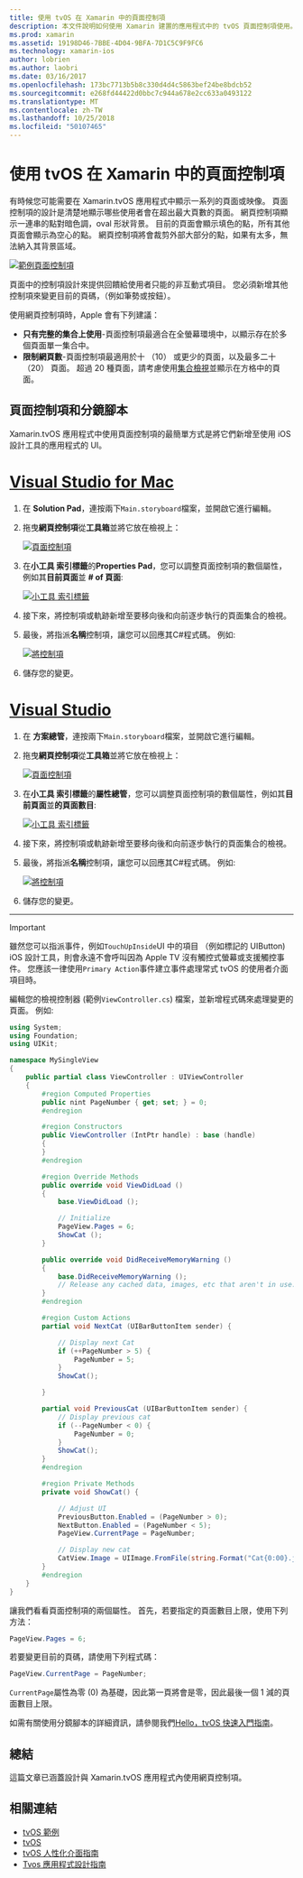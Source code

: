 ```yaml
---
title: 使用 tvOS 在 Xamarin 中的頁面控制項
description: 本文件說明如何使用 Xamarin 建置的應用程式中的 tvOS 頁面控制項使用。 提供頁面控制項的高層級描述中，討論如何將它們安裝在分鏡腳本，並檢驗如何回應頁面變更事件。
ms.prod: xamarin
ms.assetid: 19198D46-7BBE-4D04-9BFA-7D1C5C9F9FC6
ms.technology: xamarin-ios
author: lobrien
ms.author: laobri
ms.date: 03/16/2017
ms.openlocfilehash: 173bc7713b5b8c330d4d4c5863bef24be8bdcb52
ms.sourcegitcommit: e268fd44422d0bbc7c944a678e2cc633a0493122
ms.translationtype: MT
ms.contentlocale: zh-TW
ms.lasthandoff: 10/25/2018
ms.locfileid: "50107465"
---
```

# <a name="working-with-tvos-page-controls-in-xamarin"></a>使用 tvOS 在 Xamarin 中的頁面控制項

有時候您可能需要在 Xamarin.tvOS 應用程式中顯示一系列的頁面或映像。 頁面控制項的設計是清楚地顯示哪些使用者會在超出最大頁數的頁面。 網頁控制項顯示一連串的點對暗色調，oval 形狀背景。 目前的頁面會顯示填色的點，所有其他頁面會顯示為空心的點。 網頁控制項將會裁剪外部大部分的點，如果有太多，無法納入其背景區域。

[![](page-controls-images/page01.png "範例頁面控制項")](page-controls-images/page01.png#lightbox)

頁面中的控制項設計來提供回饋給使用者只能的非互動式項目。 您必須新增其他控制項來變更目前的頁碼，（例如筆勢或按鈕）。

使用網頁控制項時，Apple 會有下列建議：

- **只有完整的集合上使用**-頁面控制項最適合在全螢幕環境中，以顯示存在於多個頁面單一集合中。
- **限制網頁數**-頁面控制項最適用於十 （10） 或更少的頁面，以及最多二十 （20） 頁面。 超過 20 種頁面，請考慮使用[集合檢視](~/ios/tvos/user-interface/collection-views.md)並顯示在方格中的頁面。

<a name="Page-Controls-and-Storyboards" />

## <a name="page-controls-and-storyboards"></a>頁面控制項和分鏡腳本

Xamarin.tvOS 應用程式中使用頁面控制項的最簡單方式是將它們新增至使用 iOS 設計工具的應用程式的 UI。

# <a name="visual-studio-for-mactabmacos"></a>[Visual Studio for Mac](#tab/macos)

    
1. 在  **Solution Pad**，連按兩下`Main.storyboard`檔案，並開啟它進行編輯。
1. 拖曳**網頁控制項**從**工具箱**並將它放在檢視上： 

    [![](page-controls-images/page02.png "頁面控制項")](page-controls-images/page02.png#lightbox)
1. 在**小工具 索引標籤**的**Properties Pad**，您可以調整頁面控制項的數個屬性，例如其**目前頁面**並 **# of 頁面**: 

    [![](page-controls-images/page03.png "小工具 索引標籤")](page-controls-images/page03.png#lightbox)
1. 接下來，將控制項或軌跡新增至要移向後和向前逐步執行的頁面集合的檢視。
1. 最後，將指派**名稱**控制項，讓您可以回應其C#程式碼。 例如:  

    [![](page-controls-images/page04.png "將控制項")](page-controls-images/page04.png#lightbox)
1. 儲存您的變更。
    

# <a name="visual-studiotabwindows"></a>[Visual Studio](#tab/windows)

    
1. 在 **方案總管**，連按兩下`Main.storyboard`檔案，並開啟它進行編輯。
1. 拖曳**網頁控制項**從**工具箱**並將它放在檢視上： 

    [![](page-controls-images/page02-vs.png "頁面控制項")](page-controls-images/page02-vs.png#lightbox)
1. 在**小工具 索引標籤**的**屬性總管**，您可以調整頁面控制項的數個屬性，例如其**目前頁面**並**的頁面數目**: 

    [![](page-controls-images/page03-vs.png "小工具 索引標籤")](page-controls-images/page03-vs.png#lightbox)
1. 接下來，將控制項或軌跡新增至要移向後和向前逐步執行的頁面集合的檢視。
1. 最後，將指派**名稱**控制項，讓您可以回應其C#程式碼。 例如:  

    [![](page-controls-images/page04-vs.png "將控制項")](page-controls-images/page04-vs.png#lightbox)
1. 儲存您的變更。
    

-----

> [!IMPORTANT]
> 雖然您可以指派事件，例如`TouchUpInside`UI 中的項目 （例如標記的 UIButton) iOS 設計工具，則會永遠不會呼叫因為 Apple TV 沒有觸控式螢幕或支援觸控事件。 您應該一律使用`Primary Action`事件建立事件處理常式 tvOS 的使用者介面項目時。

編輯您的檢視控制器 (範例`ViewController.cs`) 檔案，並新增程式碼來處理變更的頁面。 例如: 

```csharp
using System;
using Foundation;
using UIKit;

namespace MySingleView
{
    public partial class ViewController : UIViewController
    {
        #region Computed Properties
        public nint PageNumber { get; set; } = 0;
        #endregion

        #region Constructors
        public ViewController (IntPtr handle) : base (handle)
        {
        }
        #endregion

        #region Override Methods
        public override void ViewDidLoad ()
        {
            base.ViewDidLoad ();

            // Initialize
            PageView.Pages = 6;
            ShowCat ();
        }

        public override void DidReceiveMemoryWarning ()
        {
            base.DidReceiveMemoryWarning ();
            // Release any cached data, images, etc that aren't in use.
        }
        #endregion

        #region Custom Actions
        partial void NextCat (UIBarButtonItem sender) {

            // Display next Cat
            if (++PageNumber > 5) {
                PageNumber = 5;
            }
            ShowCat();

        }

        partial void PreviousCat (UIBarButtonItem sender) {
            // Display previous cat
            if (--PageNumber < 0) {
                PageNumber = 0;
            }
            ShowCat();
        }
        #endregion

        #region Private Methods
        private void ShowCat() {

            // Adjust UI
            PreviousButton.Enabled = (PageNumber > 0);
            NextButton.Enabled = (PageNumber < 5);
            PageView.CurrentPage = PageNumber;

            // Display new cat
            CatView.Image = UIImage.FromFile(string.Format("Cat{0:00}.jpg",PageNumber+1));
        }
        #endregion
    }
}
```

讓我們看看頁面控制項的兩個屬性。 首先，若要指定的頁面數目上限，使用下列方法：

```csharp
PageView.Pages = 6;
```

若要變更目前的頁碼，請使用下列程式碼：

```csharp
PageView.CurrentPage = PageNumber;
```

`CurrentPage`屬性為零 (0) 為基礎，因此第一頁將會是零，因此最後一個 1 減的頁面數目上限。

如需有關使用分鏡腳本的詳細資訊，請參閱我們[Hello，tvOS 快速入門指南](~/ios/tvos/get-started/hello-tvos.md)。 

<a name="Summary" />

## <a name="summary"></a>總結

這篇文章已涵蓋設計與 Xamarin.tvOS 應用程式內使用網頁控制項。



## <a name="related-links"></a>相關連結

- [tvOS 範例](https://developer.xamarin.com/samples/tvos/all/)
- [tvOS](https://developer.apple.com/tvos/)
- [tvOS 人性化介面指南](https://developer.apple.com/tvos/human-interface-guidelines/)
- [Tvos 應用程式設計指南](https://developer.apple.com/library/prerelease/tvos/documentation/General/Conceptual/AppleTV_PG/)
